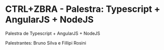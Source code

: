 # CTRL+ZBRA - Palestra: Typescript + AngularJS + NodeJS

Palestra de Typescript + AngularJS + NodeJS

Palestrantes: Bruno Silva e Fillipi Rosini